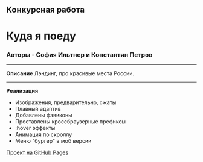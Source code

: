 ## Конкурсная работа
# Куда я поеду

### Авторы - София Ильтнер и Константин Петров

---

**Описание**
Лэндинг, про красивые места России.

---

**Реализация**

- Изображения, предварительно, сжаты
- Плавный адаптив
- Добавлены фавиконы
- Проставлены кроссбраузерные префиксы
- :hover эффекты
- Анимация по скроллу
- Меню "бургер" в моб версии

[Проект на GitHub Pages](https://sofiailt.github.io/coop_project/)

